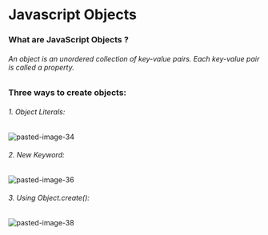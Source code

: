 # Javascript Objects

### What are JavaScript Objects ?
###### An object is an unordered collection of key-value pairs. Each key-value pair is called a property.

### Three ways to create objects:
###### 1. Object Literals:

![pasted-image-34](https://user-images.githubusercontent.com/66670426/143689563-4d428235-9afd-4586-9577-088a4a38d3a2.jpg)

###### 2. New Keyword:

![pasted-image-36](https://user-images.githubusercontent.com/66670426/143689709-0c7d4e1f-f689-428a-9fe6-eaece24a7745.jpg)

###### 3. Using Object.create():

![pasted-image-38](https://user-images.githubusercontent.com/66670426/143689730-6cf1393d-5f2b-4b8f-85c8-b2f76940c757.jpg)
